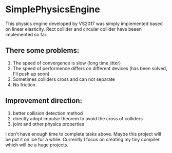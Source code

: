 # SimplePhysicsEngine
This physics engine developed by VS2017 was simply implemented based on linear elasticity.
Rect collider and circular collider have beeen implemented so far.

## There some problems:
  1. The speed of convergence is slow (long time jitter)
  2. The speed of performence differs on different devices (has been solved, I'll push up soon)
  3. Sometimes colliders cross and can not separate
  4. No friction
  
## Improvement direction:
  1. better collision detection method
  2. directly adopt impulse theorem to avoid the cross of colliders
  3. joint and other physics properties
  
 I don't have enough time to complete tasks above. Maybe this project will be put it on ice for a while.
 Currently I focus on creating my tiny compiler which will be a huge projects.
